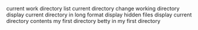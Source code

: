 current work directory
list current directory
change working directory
display current directory in long format
display hidden files
display current directory contents
my first directory
betty in my first directory
